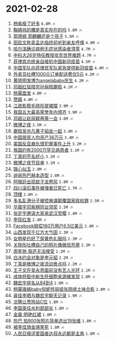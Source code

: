 # 2021-02-28

1. [杨紫瘦了好多](https://s.weibo.com/weibo?q=%E6%9D%A8%E7%B4%AB%E7%98%A6%E4%BA%86%E5%A5%BD%E5%A4%9A&Refer=top) `6.8M 🔥`
1. [鞠婧祎的腰是真实存在的吗](https://s.weibo.com/weibo?q=%23%E9%9E%A0%E5%A9%A7%E7%A5%8E%E7%9A%84%E8%85%B0%E6%98%AF%E7%9C%9F%E5%AE%9E%E5%AD%98%E5%9C%A8%E7%9A%84%E5%90%97%23&Refer=top) `5.8M 🔥`
1. [郭德纲 郭麒麟还是个孩子](https://s.weibo.com/weibo?q=%E9%83%AD%E5%BE%B7%E7%BA%B2%20%E9%83%AD%E9%BA%92%E9%BA%9F%E8%BF%98%E6%98%AF%E4%B8%AA%E5%AD%A9%E5%AD%90&Refer=top) `5.5M 🔥`
1. [田启文称吴孟达临终前听到亲友呼唤](https://s.weibo.com/weibo?q=%E7%94%B0%E5%90%AF%E6%96%87%E7%A7%B0%E5%90%B4%E5%AD%9F%E8%BE%BE%E4%B8%B4%E7%BB%88%E5%89%8D%E5%90%AC%E5%88%B0%E4%BA%B2%E5%8F%8B%E5%91%BC%E5%94%A4&Refer=top) `4.9M 🔥`
1. [哈尔滨确诊病例无症状感染者清零](https://s.weibo.com/weibo?q=%23%E5%93%88%E5%B0%94%E6%BB%A8%E7%A1%AE%E8%AF%8A%E7%97%85%E4%BE%8B%E6%97%A0%E7%97%87%E7%8A%B6%E6%84%9F%E6%9F%93%E8%80%85%E6%B8%85%E9%9B%B6%23&Refer=top) `4.7M 🔥`
1. [中科大26岁特任教授攻克世界难题](https://s.weibo.com/weibo?q=%23%E4%B8%AD%E7%A7%91%E5%A4%A726%E5%B2%81%E7%89%B9%E4%BB%BB%E6%95%99%E6%8E%88%E6%94%BB%E5%85%8B%E4%B8%96%E7%95%8C%E9%9A%BE%E9%A2%98%23&Refer=top) `4.7M 🔥`
1. [菲律宾总统亲自接机中国新冠疫苗](https://s.weibo.com/weibo?q=%23%E8%8F%B2%E5%BE%8B%E5%AE%BE%E6%80%BB%E7%BB%9F%E4%BA%B2%E8%87%AA%E6%8E%A5%E6%9C%BA%E4%B8%AD%E5%9B%BD%E6%96%B0%E5%86%A0%E7%96%AB%E8%8B%97%23&Refer=top) `4.5M 🔥`
1. [中国军队向菲律宾军队紧急提供新冠疫苗](https://s.weibo.com/weibo?q=%23%E4%B8%AD%E5%9B%BD%E5%86%9B%E9%98%9F%E5%90%91%E8%8F%B2%E5%BE%8B%E5%AE%BE%E5%86%9B%E9%98%9F%E7%B4%A7%E6%80%A5%E6%8F%90%E4%BE%9B%E6%96%B0%E5%86%A0%E7%96%AB%E8%8B%97%23&Refer=top) `4.4M 🔥`
1. [外卖员吐槽1000元订单配送费仅5元](https://s.weibo.com/weibo?q=%23%E5%A4%96%E5%8D%96%E5%91%98%E5%90%90%E6%A7%BD1000%E5%85%83%E8%AE%A2%E5%8D%95%E9%85%8D%E9%80%81%E8%B4%B9%E4%BB%855%E5%85%83%23&Refer=top) `4.2M 🔥`
1. [黄晓明发博为angelababy庆生](https://s.weibo.com/weibo?q=%23%E9%BB%84%E6%99%93%E6%98%8E%E5%8F%91%E5%8D%9A%E4%B8%BAangelababy%E5%BA%86%E7%94%9F%23&Refer=top) `4.2M 🔥`
1. [邓超红毯陪完孙俪陪鹿晗](https://s.weibo.com/weibo?q=%23%E9%82%93%E8%B6%85%E7%BA%A2%E6%AF%AF%E9%99%AA%E5%AE%8C%E5%AD%99%E4%BF%AA%E9%99%AA%E9%B9%BF%E6%99%97%23&Refer=top) `4.1M 🔥`
1. [杨幂盘发](https://s.weibo.com/weibo?q=%23%E6%9D%A8%E5%B9%82%E7%9B%98%E5%8F%91%23&Refer=top) `4.0M 🔥`
1. [赘婿](https://s.weibo.com/weibo?q=%E8%B5%98%E5%A9%BF&Refer=top) `4.0M 🔥`
1. [江疏影帮毛晓彤提裙摆](https://s.weibo.com/weibo?q=%23%E6%B1%9F%E7%96%8F%E5%BD%B1%E5%B8%AE%E6%AF%9B%E6%99%93%E5%BD%A4%E6%8F%90%E8%A3%99%E6%91%86%23&Refer=top) `3.9M 🔥`
1. [我国五大最高荣誉年内颁齐](https://s.weibo.com/weibo?q=%23%E6%88%91%E5%9B%BD%E4%BA%94%E5%A4%A7%E6%9C%80%E9%AB%98%E8%8D%A3%E8%AA%89%E5%B9%B4%E5%86%85%E9%A2%81%E9%BD%90%23&Refer=top) `3.9M 🔥`
1. [邓超让赵丽颖再等一会](https://s.weibo.com/weibo?q=%23%E9%82%93%E8%B6%85%E8%AE%A9%E8%B5%B5%E4%B8%BD%E9%A2%96%E5%86%8D%E7%AD%89%E4%B8%80%E4%BC%9A%23&Refer=top) `3.6M 🔥`
1. [微博之夜](https://s.weibo.com/weibo?q=%E5%BE%AE%E5%8D%9A%E4%B9%8B%E5%A4%9C&Refer=top) `3.5M 🔥`
1. [鹿晗吴亦凡黄子韬坐一起](https://s.weibo.com/weibo?q=%23%E9%B9%BF%E6%99%97%E5%90%B4%E4%BA%A6%E5%87%A1%E9%BB%84%E5%AD%90%E9%9F%AC%E5%9D%90%E4%B8%80%E8%B5%B7%23&Refer=top) `3.4M 🔥`
1. [中国居民人均资产36万元](https://s.weibo.com/weibo?q=%23%E4%B8%AD%E5%9B%BD%E5%B1%85%E6%B0%91%E4%BA%BA%E5%9D%87%E8%B5%84%E4%BA%A736%E4%B8%87%E5%85%83%23&Refer=top) `3.4M 🔥`
1. [美国反亚裔仇恨犯罪事件上升](https://s.weibo.com/weibo?q=%23%E7%BE%8E%E5%9B%BD%E5%8F%8D%E4%BA%9A%E8%A3%94%E4%BB%87%E6%81%A8%E7%8A%AF%E7%BD%AA%E4%BA%8B%E4%BB%B6%E4%B8%8A%E5%8D%87%23&Refer=top) `3.2M 🔥`
1. [我国约有2000万罕见病患者](https://s.weibo.com/weibo?q=%23%E6%88%91%E5%9B%BD%E7%BA%A6%E6%9C%892000%E4%B8%87%E7%BD%95%E8%A7%81%E7%97%85%E6%82%A3%E8%80%85%23&Refer=top) `3.1M 🔥`
1. [丁真的签名好小](https://s.weibo.com/weibo?q=%23%E4%B8%81%E7%9C%9F%E7%9A%84%E7%AD%BE%E5%90%8D%E5%A5%BD%E5%B0%8F%23&Refer=top) `3.1M 🔥`
1. [微博之夜节目单](https://s.weibo.com/weibo?q=%23%E5%BE%AE%E5%8D%9A%E4%B9%8B%E5%A4%9C%E8%8A%82%E7%9B%AE%E5%8D%95%23&Refer=top) `3.1M 🔥`
1. [锦心似玉](https://s.weibo.com/weibo?q=%E9%94%A6%E5%BF%83%E4%BC%BC%E7%8E%89&Refer=top) `2.9M 🔥`
1. [迪丽热巴赫本造型](https://s.weibo.com/weibo?q=%23%E8%BF%AA%E4%B8%BD%E7%83%AD%E5%B7%B4%E8%B5%AB%E6%9C%AC%E9%80%A0%E5%9E%8B%23&Refer=top) `2.8M 🔥`
1. [阿根廷出现蚊子龙卷风](https://s.weibo.com/weibo?q=%23%E9%98%BF%E6%A0%B9%E5%BB%B7%E5%87%BA%E7%8E%B0%E8%9A%8A%E5%AD%90%E9%BE%99%E5%8D%B7%E9%A3%8E%23&Refer=top) `2.8M 🔥`
1. [四川滚石事件被埋者已死亡](https://s.weibo.com/weibo?q=%E5%9B%9B%E5%B7%9D%E6%BB%9A%E7%9F%B3%E4%BA%8B%E4%BB%B6%E8%A2%AB%E5%9F%8B%E8%80%85%E5%B7%B2%E6%AD%BB%E4%BA%A1&Refer=top) `2.7M 🔥`
1. [顶楼](https://s.weibo.com/weibo?q=%E9%A1%B6%E6%A5%BC&Refer=top) `2.6M 🔥`
1. [多名乱港分子被控串谋颠覆国家政权罪](https://s.weibo.com/weibo?q=%23%E5%A4%9A%E5%90%8D%E4%B9%B1%E6%B8%AF%E5%88%86%E5%AD%90%E8%A2%AB%E6%8E%A7%E4%B8%B2%E8%B0%8B%E9%A2%A0%E8%A6%86%E5%9B%BD%E5%AE%B6%E6%94%BF%E6%9D%83%E7%BD%AA%23&Refer=top) `2.5M 🔥`
1. [华晨宇邓紫棋同台领奖](https://s.weibo.com/weibo?q=%23%E5%8D%8E%E6%99%A8%E5%AE%87%E9%82%93%E7%B4%AB%E6%A3%8B%E5%90%8C%E5%8F%B0%E9%A2%86%E5%A5%96%23&Refer=top) `2.5M 🔥`
1. [张定宇邀请大家来武汉赏樱](https://s.weibo.com/weibo?q=%23%E5%BC%A0%E5%AE%9A%E5%AE%87%E9%82%80%E8%AF%B7%E5%A4%A7%E5%AE%B6%E6%9D%A5%E6%AD%A6%E6%B1%89%E8%B5%8F%E6%A8%B1%23&Refer=top) `2.4M 🔥`
1. [李现红发](https://s.weibo.com/weibo?q=%23%E6%9D%8E%E7%8E%B0%E7%BA%A2%E5%8F%91%23&Refer=top) `2.4M 🔥`
1. [Facebook赔偿160万用户6.5亿美元](https://s.weibo.com/weibo?q=%23Facebook%E8%B5%94%E5%81%BF160%E4%B8%87%E7%94%A8%E6%88%B76.5%E4%BA%BF%E7%BE%8E%E5%85%83%23&Refer=top) `2.4M 🔥`
1. [山西发现千亿方大气田](https://s.weibo.com/weibo?q=%23%E5%B1%B1%E8%A5%BF%E5%8F%91%E7%8E%B0%E5%8D%83%E4%BA%BF%E6%96%B9%E5%A4%A7%E6%B0%94%E7%94%B0%23&Refer=top) `2.3M 🔥`
1. [女明星约好了穿黄色礼服吗](https://s.weibo.com/weibo?q=%23%E5%A5%B3%E6%98%8E%E6%98%9F%E7%BA%A6%E5%A5%BD%E4%BA%86%E7%A9%BF%E9%BB%84%E8%89%B2%E7%A4%BC%E6%9C%8D%E5%90%97%23&Refer=top) `2.3M 🔥`
1. [关晓彤吐槽自己的照片像微信开屏](https://s.weibo.com/weibo?q=%23%E5%85%B3%E6%99%93%E5%BD%A4%E5%90%90%E6%A7%BD%E8%87%AA%E5%B7%B1%E7%9A%84%E7%85%A7%E7%89%87%E5%83%8F%E5%BE%AE%E4%BF%A1%E5%BC%80%E5%B1%8F%23&Refer=top) `2.3M 🔥`
1. [周星驰 我还无法接受](https://s.weibo.com/weibo?q=%E5%91%A8%E6%98%9F%E9%A9%B0%20%E6%88%91%E8%BF%98%E6%97%A0%E6%B3%95%E6%8E%A5%E5%8F%97&Refer=top) `2.2M 🔥`
1. [白冰约会对象是李元韬](https://s.weibo.com/weibo?q=%23%E7%99%BD%E5%86%B0%E7%BA%A6%E4%BC%9A%E5%AF%B9%E8%B1%A1%E6%98%AF%E6%9D%8E%E5%85%83%E9%9F%AC%23&Refer=top) `2.2M 🔥`
1. [丁真是微博之夜流动景点吗](https://s.weibo.com/weibo?q=%23%E4%B8%81%E7%9C%9F%E6%98%AF%E5%BE%AE%E5%8D%9A%E4%B9%8B%E5%A4%9C%E6%B5%81%E5%8A%A8%E6%99%AF%E7%82%B9%E5%90%97%23&Refer=top) `2.2M 🔥`
1. [王子文在吴永恩面前没有艺人光环](https://s.weibo.com/weibo?q=%23%E7%8E%8B%E5%AD%90%E6%96%87%E5%9C%A8%E5%90%B4%E6%B0%B8%E6%81%A9%E9%9D%A2%E5%89%8D%E6%B2%A1%E6%9C%89%E8%89%BA%E4%BA%BA%E5%85%89%E7%8E%AF%23&Refer=top) `2.1M 🔥`
1. [成体肝脏中新生肝细胞来源被发现](https://s.weibo.com/weibo?q=%23%E6%88%90%E4%BD%93%E8%82%9D%E8%84%8F%E4%B8%AD%E6%96%B0%E7%94%9F%E8%82%9D%E7%BB%86%E8%83%9E%E6%9D%A5%E6%BA%90%E8%A2%AB%E5%8F%91%E7%8E%B0%23&Refer=top) `2.0M 🔥`
1. [魏宏宇排名从84到4](https://s.weibo.com/weibo?q=%23%E9%AD%8F%E5%AE%8F%E5%AE%87%E6%8E%92%E5%90%8D%E4%BB%8E84%E5%88%B04%23&Refer=top) `2.0M 🔥`
1. [杨幂唐嫣baby倪妮佟丽娅张雨绮土味合影](https://s.weibo.com/weibo?q=%23%E6%9D%A8%E5%B9%82%E5%94%90%E5%AB%A3baby%E5%80%AA%E5%A6%AE%E4%BD%9F%E4%B8%BD%E5%A8%85%E5%BC%A0%E9%9B%A8%E7%BB%AE%E5%9C%9F%E5%91%B3%E5%90%88%E5%BD%B1%23&Refer=top) `2.0M 🔥`
1. [睿佳李晒与魏宏宇聊天记录](https://s.weibo.com/weibo?q=%23%E7%9D%BF%E4%BD%B3%E6%9D%8E%E6%99%92%E4%B8%8E%E9%AD%8F%E5%AE%8F%E5%AE%87%E8%81%8A%E5%A4%A9%E8%AE%B0%E5%BD%95%23&Refer=top) `1.9M 🔥`
1. [沈腾让贾玲站C位](https://s.weibo.com/weibo?q=%23%E6%B2%88%E8%85%BE%E8%AE%A9%E8%B4%BE%E7%8E%B2%E7%AB%99C%E4%BD%8D%23&Refer=top) `1.8M 🔥`
1. [李国英任水利部部长](https://s.weibo.com/weibo?q=%E6%9D%8E%E5%9B%BD%E8%8B%B1%E4%BB%BB%E6%B0%B4%E5%88%A9%E9%83%A8%E9%83%A8%E9%95%BF&Refer=top) `1.8M 🔥`
1. [金晨 明艳红裙](https://s.weibo.com/weibo?q=%E9%87%91%E6%99%A8%20%E6%98%8E%E8%89%B3%E7%BA%A2%E8%A3%99&Refer=top) `1.8M 🔥`
1. [热巴 拍900张照片简单选出19张难](https://s.weibo.com/weibo?q=%E7%83%AD%E5%B7%B4%20%E6%8B%8D900%E5%BC%A0%E7%85%A7%E7%89%87%E7%AE%80%E5%8D%95%E9%80%89%E5%87%BA19%E5%BC%A0%E9%9A%BE&Refer=top) `1.8M 🔥`
1. [被李佳琦金靖笑死](https://s.weibo.com/weibo?q=%23%E8%A2%AB%E6%9D%8E%E4%BD%B3%E7%90%A6%E9%87%91%E9%9D%96%E7%AC%91%E6%AD%BB%23&Refer=top) `1.8M 🔥`
1. [人民日报评爱国者达叔永远都是主角](https://s.weibo.com/weibo?q=%23%E4%BA%BA%E6%B0%91%E6%97%A5%E6%8A%A5%E8%AF%84%E7%88%B1%E5%9B%BD%E8%80%85%E8%BE%BE%E5%8F%94%E6%B0%B8%E8%BF%9C%E9%83%BD%E6%98%AF%E4%B8%BB%E8%A7%92%23&Refer=top) `1.8M 🔥`
